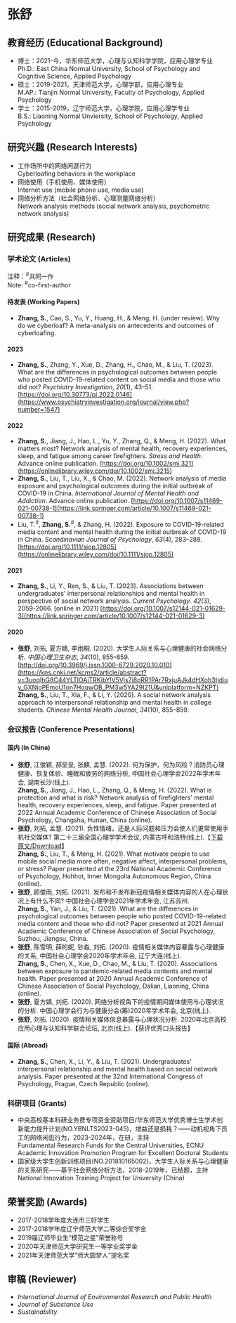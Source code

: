# 张舒

## 教育经历 (Educational Background)
- 博士：2021-今，华东师范大学，心理与认知科学学院，应用心理学专业<br>
Ph.D.: East China Normal University, School of Psychology and Cognitive Science, Applied Psychology
- 硕士：2019-2021，天津师范大学，心理学部，应用心理专业<br>
M.AP.: Tianjin Normal University, Faculty of Psychology, Applied Psychology
- 学士：2015-2019，辽宁师范大学，心理学院，应用心理学专业<br>
B.S.: Liaoning Normal Unviersity, School of Psychology, Applied Psychology

## 研究兴趣 (Research Interests)
- 工作场所中的网络闲逛行为<br>
Cyberloafing behaviors in the workplace
- 网络使用（手机使用、媒体使用）<br>
Internet use (mobile phone use, media use)
- 网络分析方法（社会网络分析、心理测量网络分析）<br>
Network analysis methods (social network analysis, psychometric network analysis)

## 研究成果 (Research)
### 学术论文 (Articles)<br>
注释：<sup>#</sup>共同一作<br>
Note: <sup>#</sup>co-first-author
#### 待发表 (Working Papers)
- **Zhang, S.**, Cao, S., Yu, Y., Huang, H., & Meng, H. (under review). Why do we cyberloaf? A meta-analysis on antecedents and outcomes of cyberloafing.

#### 2023
- **Zhang, S.**, Zhang, Y., Xue, D., Zhang, H., Chao, M., & Liu, T. (2023). What are the differences in psychological outcomes between people who posted COVID-19-related content on social media and those who did not? *Psychiatry Investigation*, *20*(1), 43–51. [https://doi.org/10.30773/pi.2022.0146](https://www.psychiatryinvestigation.org/journal/view.php?number=1547)

#### 2022
- **Zhang, S.**, Jiang, J., Hao, L., Yu, Y., Zhang, Q., & Meng, H. (2022). What matters most? Network analysis of mental health, recovery experiences, sleep, and fatigue among career firefighters. *Stress and Health*. Advance online publication. [https://doi.org/10.1002/smi.321](https://onlinelibrary.wiley.com/doi/10.1002/smi.3215)
- **Zhang, S.**, Liu, T., Liu, X., & Chao, M. (2022). Network analysis of media exposure and psychological outcomes during the initial outbreak of COVID-19 in China. *International Journal of Mental Health and Addiction*. Advance online publication. [https://doi.org/10.1007/s11469-021-00738-1](https://link.springer.com/article/10.1007/s11469-021-00738-1)
- Liu, T.<sup>#</sup>, **Zhang, S.**<sup>#</sup>, & Zhang, H. (2022). Exposure to COVID-19-related media content and mental health during the initial outbreak of COVID-19 in China. *Scandinavian Journal of Psychology*, *63*(4), 283–289. [https://doi.org/10.1111/sjop.12805](https://onlinelibrary.wiley.com/doi/10.1111/sjop.12805)

#### 2021
- **Zhang, S.**, Li, Y., Ren, S., & Liu, T. (2023). Associations between undergraduates' interpersonal relationships and mental health in perspective of social network analysis. *Current Psychology*. *42*(3), 2059-2066. [online in 2021] [https://doi.org/10.1007/s12144-021-01629-3](https://link.springer.com/article/10.1007/s12144-021-01629-3) 

#### 2020
- **张舒**, 刘拓, 夏方婧, 李雨桐. (2020). 大学生人际关系与心理健康的社会网络分析. *中国心理卫生杂志*, *34*(10), 855–859. [http://doi.org/10.3969/j.issn.1000-6729.2020.10.010](https://kns.cnki.net/kcms2/article/abstract?v=3uoqIhG8C44YLTlOAiTRKibYlV5Vjs7i8oRR1PAr7RxjuAJk4dHXoh3tjdiuy_GXNjoPEmoU1on7HoqwOB_PM3w5YA29I21U&uniplatform=NZKPT)<br>
**Zhang, S.**, Liu, T., Xia, F., & Li, Y. (2020). A social network analysis approach to interpersonal relationship and mental health in college students. *Chinese Mental Health Journal*, *34*(10), 855–859.

### 会议报告 (Conference Presentations)
#### 国内 (In China)
- **张舒**, 江俊颖, 郝垒垒, 张麒, 孟慧. (2022). 何为保护，何为风险？消防员心理健康、恢复体验、睡眠和疲劳的网络分析, 中国社会心理学会2022年学术年会, 湖南长沙(线上).<br>
**Zhang, S.**, Jiang, J., Hao, L., Zhang, Q., & Meng, H. (2022). What is protection and what is risk? Network analysis of firefighters' mental health, recovery experiences, sleep, and fatigue. Paper presented at 2022 Annual Academic Conference of Chinese Association of Social Psychology, Changsha, Hunan, China (online).
- **张舒**, 刘拓, 孟慧. (2021). 负性情绪，还是人际问题和压力会使人们更常使用手机社交媒体? 第二十三届全国心理学学术会议, 内蒙古呼和浩特(线上).【[下载原文/Download](https://kns.cnki.net/kcms2/article/abstract?v=3uoqIhG8C467SBiOvrai6TdxYiSzCnOET0Xr_I8pgMuCFSD7JyYj-iU-nwOTXOu7CSfEbkZAWdtEbZKcp9VcdAchQCI_vr9CRnpjfsPZWGM%3d&uniplatform=NZKPT)】<br>
**Zhang, S.**, Liu, T., & Meng, H. (2021). What motivate people to use mobile social media more often, negative affect, interpersonal problems, or stress? Paper presented at the 23rd National Academic Conference of Psychology, Hohhot, Inner Mongolia Autonomous Region, China (online). 
- **张舒**, 颜俊雨, 刘拓. (2021). 发布和不发布新冠疫情相关媒体内容的人在心理状况上有什么不同? 中国社会心理学会2021年学术年会, 江苏苏州.<br>
**Zhang, S.**, Yan, J., & Liu, T. (2021) .What are the differences in psychological outcomes between people who posted COVID-19-related media content and those who did not? Paper presented at 2021 Annual Academic Conference of Chinese Association of Social Psychology, Suzhou, Jiangsu, China. 
- **张舒**, 陈雪明, 薛的妮, 钞淼,  刘拓. (2020). 疫情相关媒体内容暴露与心理健康的关系, 中国社会心理学会2020年学术年会, 辽宁大连(线上).<br>
**Zhang, S.**, Chen, X., Xue, D., Chao, M., & Liu, T. (2020). Associations between exposure to pandemic-related media contents and mental health. Paper presented at 2020 Annual Academic Conference of Chinese Association of Social Psychology, Dalian, Liaoning, China (online). 
- **张舒**, 夏方婧, 刘拓. (2020). 网络分析视角下的疫情期间媒体使用与心理状况的分析. 中国心理学会行为与健康分会(筹)2020年学术年会, 北京(线上).
- **张舒**, 刘拓. (2020). 疫情相关媒体信息暴露与心理状况分析. 2020年北京高校应用心理与认知科学联合论坛, 北京(线上).【获评优秀口头报告】

#### 国际 (Abroad)
- **Zhang, S.**, Chen, X., Li, Y., & Liu, T. (2021). Undergraduates' interpersonal relationship and mental health based on social network analysis. Paper presented at the 32nd International Congress of Psychology, Prague, Czech Republic (online).

### 科研项目 (Grants)
- 中央高校基本科研业务费专项资金资助项目/华东师范大学优秀博士生学术创新能力提升计划(NO.YBNLTS2023-045)，增益还是损耗？——动机视角下员工的网络闲逛行为，2023-2024年，在研，主持<br>
Fundamental Research Funds for the Central Universities, ECNU Academic Innovation Promotion Program for Excellent Doctoral Students
- 国家级大学生创新训练项目(NO.201810165002)，大学生人际关系与心理健康的关系研究——基于社会网络分析方法，2018-2019年，已结题，主持<br>
National Innovation Training Project for University (China)

## 荣誉奖励 (Awards)
- 2017-2018学年度大连市三好学生
- 2017-2018学年度辽宁师范大学二等综合奖学金
- 2019届辽师毕业生“模范之星”荣誉称号
- 2020年天津师范大学研究生一等学业奖学金
- 2021年天津师范大学“师大圆梦人”提名奖

## 审稿 (Reviewer)
- *International Journal of Environmental Research and Public Health*
- *Journal of Substance Use*
- *Sustainability*





